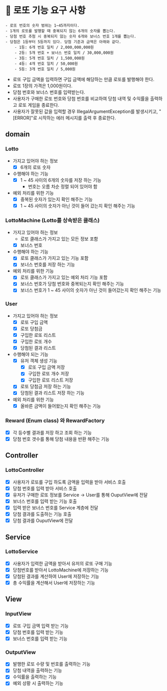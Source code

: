 # 🚀 로또 기능 요구 사항
```
- 로또 번호의 숫자 범위는 1~45까지이다.
- 1개의 로또를 발행할 때 중복되지 않는 6개의 숫자를 뽑는다.
- 당첨 번호 추첨 시 중복되지 않는 숫자 6개와 보너스 번호 1개를 뽑는다.
- 당첨은 1등부터 5등까지 있다. 당첨 기준과 금액은 아래와 같다.
    - 1등: 6개 번호 일치 / 2,000,000,000원
    - 2등: 5개 번호 + 보너스 번호 일치 / 30,000,000원
    - 3등: 5개 번호 일치 / 1,500,000원
    - 4등: 4개 번호 일치 / 50,000원
    - 5등: 3개 번호 일치 / 5,000원
```
- 로또 구입 금액을 입력하면 구입 금액에 해당하는 만큼 로또를 발행해야 한다.
- 로또 1장의 가격은 1,000원이다.
- 당첨 번호와 보너스 번호를 입력받는다.
- 사용자가 구매한 로또 번호와 당첨 번호를 비교하여 당첨 내역 및 수익률을 출력하고 로또 게임을 종료한다.
- 사용자가 잘못된 값을 입력할 경우 IllegalArgumentException를 발생시키고, "[ERROR]"로 시작하는 에러 메시지를 출력 후 종료한다.
## domain
### Lotto
- 가지고 있어야 하는 정보
  - [X] 6개의 로또 숫자
- 수행해야 하는 기능
  - [X] 1 ~ 45 사이의 6개의 숫자를 저장 하는 기능
    - 번호는 오름 차순 정렬 되어 있어야 함
- 예외 처리를 위한 기능
  - [X] 중복된 숫자가 있는지 확인 해주는 기능
  - [X] 1 ~ 45 사이의 숫자가 아닌 것이 들어 갔는지 확인 해주는 기능
### LottoMachine (Lotto를 상속받은 클래스)
- 가지고 있어야 하는 정보
  - 로또 클래스가 가지고 있는 모든 정보 포함
  - [X] 보너스 번호
- 수행해야 하는 기능
  - [X] 로또 클래스가 가지고 있는 기능 포함
  - [X] 보너스 번호를 저장 하는 기능
- 예외 처리를 위한 기능
  - [X] 로또 클래스가 가지고 있는 예외 처리 기능 포함
  - [X] 보너스 번호가 당첨 번호와 중복되는지 확인 해주는 기능
  - [X] 보너스 번호가 1 ~ 45 사이의 숫자가 아닌 것이 들어갔는지 확인 해주는 기능
### User
- 가지고 있어야 하는 정보
  - [X] 로또 구입 금액
  - [X] 로또 당첨금
  - [X] 구입한 로또 리스트
  - [X] 구입한 로또 개수
  - [X] 당첨된 결과 리스트
- 수행해야 되는 기능
  - [X] 유저 객체 생성 기능
    - [X] 로또 구입 금액 저장
    - [X] 구입한 로또 개수 저장
    - [X] 구입한 로또 리스트 저장
  - [X] 로또 당첨금 저장 하는 기능
  - [X] 당첨된 결과 리스트 저장 하는 기능
- 예외 처리를 위한 기능
  - [X] 올바른 금액이 들어왔는지 확인 해주는 기능
### Reward (Enum class) 와 RewardFactory
- [X] 각 등수별 결과를 저장 하고 조회 하는 기능
- [X] 당첨 번호 갯수를 통해 당첨 내용을 반환 해주는 기능
## Controller
### LottoController
- [X] 사용자가 로또를 구입 하도록 금액을 입력을 받아 서비스 호출
- [X] 당첨 번호를 입력 받아 서비스 호출
- [X] 유저가 구매한 로또 정보를 Service -> User를 통해 OuputView에 전달
- [X] 보너스 번호를 입력 받는 기능 호출
- [X] 입력 받은 보너스 번호를 Service 계층에 전달
- [X] 당첨 결과를 도출하는 기능 호출
- [X] 당첨 결과를 OuputView에 전달
## Service
### LottoService
- [X] 사용자가 입력한 금액을 받아서 유저의 로또 구매 기능
- [X] 당첨번호를 받아서 LottoMachine에 저장하는 기능
- [X] 당첨된 결과를 계산하여 User에 저장하는 기능
- [X] 총 수익률을 계산해서 User에 저장하는 기능
## View
### InputView
- [X] 로또 구입 금액 입력 받는 기능
- [X] 당첨 번호를 입력 받는 기능
- [X] 보너스 번호를 입력 받는 기능
### OutputView
- [X] 발행한 로또 수량 및 번호를 출력하는 기능
- [X] 당첨 내역을 출력하는 기능
- [X] 수익률을 출력하는 기능
- [X] 예외 상황 시 출력하는 기능